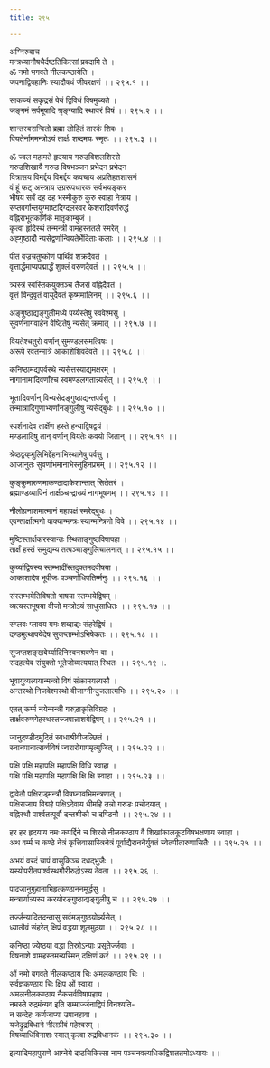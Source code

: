 ```yaml
---
title: २९५

---
```

अग्निरुवाच  
मन्त्रध्यानौषधैर्दष्टतिकित्सां प्रवदामि ते ।  
ॐ नमो भगवते नीलकण्ठायेति ।  
जपनाद्विषहानिः स्यादौषधं जीवरक्षणं ।। २९५.१ ।।  
  
साकज्यं सकृद्रसं पेयं द्विविधं विषमुच्यते ।  
जङ्गमं सर्पमूषादि श्रृङ्‌ग्यादि स्थावरं विषं ।। २९५.२ ।।  
  
शान्तस्वरान्वितो ब्रह्मा लोहितं तारकं शिवः ।  
वियतेर्नाममन्त्रोऽयं तार्क्षः शब्दमयः स्मृतः ।। २९५.३ ।।  
  
ॐ ज्वल महामते हृदयाय गरुडविशलशिरसे  
गरुडशिखायै गरुड विषभञ्जन प्रभेदन प्रभेदन  
वित्रासय विमर्द्दय विमर्द्दय कवचाय अप्रतिहतशासनं  
वं हूं फट् अस्त्राय उग्ररूपधारक सर्वभयङ्कर  
भीषय सर्वं दह दह भस्मीकुरु कुरु स्वाहा नेत्राय ।  
सप्तवर्गान्तयुग्माष्टदिग्दलस्वर केशरादिवर्णरुद्धं  
वह्निराभूतकर्णिकं मातृकाम्बुजं ।  
कृत्वा हृदिस्थं तन्मन्त्री वामहस्ततले स्मरेत् ।  
अह्गुष्ठादौ न्यसेद्वर्णान्वियतेर्भेदिताः कलाः ।। २९५.४ ।।  
  
पीतं वज्रचतुष्कोणं पार्थिवं शक्रदैवतं ।  
वृत्तार्द्धमाप्यपद्मार्द्धं शुक्लं वरुणदैवतं ।। २९५.५ ।।  
  
त्र्यस्त्रं स्वस्तिकयुक्तञ्च तैजसं वह्निदैवतं ।  
वृत्तं विन्दुवृतं वायुदैवतं कृष्ममालिनम् ।। २९५.६ ।।  
  
अङ्गुष्ठाद्यङ्गुलीमध्ये पर्य्यस्तेषु स्ववेश्मसु ।  
सुवर्णनागवाहेन वेष्टितेषु न्यसेत् क्रमात् ।। २९५.७ ।।  
  
वियतेश्चतुरो वर्णान् सुमण्डलसमत्विषः ।  
अरूपे रवतन्मात्रे आकाशेशिवदेवते ।। २९५.८ ।।  
  
कनिष्ठामद्यपर्वस्थे न्यसेत्तस्याद्यमक्षरम् ।  
नागानामादिवर्णांश्च स्वमण्डलगतान्न्यसेत् ।। २९५.९ ।।  
  
भूतादिवर्णान् विन्यसेदङ्गुष्ठाद्यन्तपर्वसु ।  
तन्मात्रादिगुणाभ्यर्णानङ्गुलीषु न्यसेद्‌बुधः ।। २९५.१० ।।  
  
स्पर्शनादेव तार्क्षेण हस्ते हन्याद्विषद्वयं ।  
मण्डलादिषु तान् वर्णान् वियतेः कवयो जितान् ।। २९५.११ ।।  
  
श्रेष्ठद्वय्ह्गुलिभिर्द्देहनाभिस्थानेषु पर्वसु ।  
आजानुतः सुवर्णाभमानाभेस्तुहिनप्रभम् ।। २९५.१२ ।।  
  
कुङ्कुमारुणमाकण्ठादाकेशान्तात् सितेतरं ।  
ब्रह्माण्डव्यापिनं तार्क्षञ्चन्द्राख्यं नागभूषणम् ।। २९५.१३ ।।  
  
नीलोग्रनाशमात्मानं महापक्षं स्मरेद्‌बुधः ।  
एवन्तार्क्षात्मनो वाक्यान्मन्त्रः स्यान्मन्त्रिणो विषे ।। २९५.१४ ।।  
  
मुष्टिस्तार्क्षकरस्यान्तः स्थिताङ्गुष्ठविषापहा ।  
तार्क्षं हस्तं समुद्यम्य तत्पञ्चाङ्गुलिचालनात् ।। २९५.१५ ।।  
  
कुर्य्याद्विषस्य स्तम्भादींस्तदुक्तमदवीषया ।  
आकाशादेष भूवीजः पञ्चर्णाधिपतिर्म्मनुः ।। २९५.१६ ।।  
  
संस्तम्भयेतिविषतो भाषया स्तम्भयेद्विषम् ।  
व्यत्यस्तभूषया वीजो मन्त्रोऽयं साधुसाधितः ।। २९५.१७ ।।  
  
संप्लवः प्लावय यमः शब्दाद्यः संहरेद्विषं ।  
दण्डमुत्थापयेदेष सुजप्ताम्भोऽभिषेकतः ।। २९५.१८ ।।  
  
सुजप्तशङ्खबेर्य्यादिनिस्वनश्रवणेन वा ।  
संदहत्येव संयुक्तो भूतेजोव्यत्ययात् स्थितः ।। २९५.१९ ।.  
  
भूवायुव्यत्ययान्मन्त्रो विषं संक्रामयत्यसौ ।  
अन्तस्थो निजवेश्मस्थो वीजाग्नीन्दुजलात्मभिः ।। २९५.२० ।।  
  
एतत् कर्म्म नयेन्मन्त्री गरुड़ाकृतिविग्रहः ।  
तार्क्षवरुणगेहस्थस्तज्जपान्नाशयेद्विषम् ।। २९५.२१ ।।  
  
जानुदण्डीदमुदितं स्वधाश्रीवीजल्छितं ।  
स्नानपानात्सर्व्वविषं ज्वरारोगापमृत्युजित् ।। २९५.२२ ।।  
  
पक्षि पक्षि महापक्षि महापक्षि विधि स्वाहा ।  
पक्षि पक्षि महापक्षि महापक्षि क्षि क्षि स्वाहा ।। २९५.२३ ।।  
  
द्वावेतौ पक्षिराड्‌मन्त्रौ विषघ्नावभिमन्त्रणात् ।  
पक्षिराजाय विद्महे पक्षिऽदेवाय धीमहि तन्नो गरुडः प्रचोदयात् ।  
वह्निस्थौ पार्श्वतत्पूर्वौ दन्तश्रीकौ च दण्डिनौ ।। २९५.२४ ।।  
  
हर हर हृदयाय नमः कपर्द्दिने च शिरसे नीलकण्ठाय वै शिखांकालकूटविषभक्षणाय स्वाहा ।  
अथ वर्म्म च कण्ठे नेत्रं कृत्तिवासास्त्रिनेत्रं पूर्वाद्यैराननैर्युक्तं स्वेतपीतारुणासितैः ।। २९५.२५ ।।  
  
अभयं वरदं चापं वासुकिञ्च दधद्भुजैः ।  
यस्योपरीतपार्श्वस्थगौरीरुद्रोऽस्य देवता ।। २९५.२६ ।.  
  
पादजानुगुहानाभिहृत्कण्ठाननमूर्द्धसु ।  
मन्त्रार्णान्न्यस्य करयोरङ्गुष्ठाद्यङ्गुलीषु च ।। २९५.२७ ।।  
  
तर्ज्जन्यादितदन्तासु सर्वमङ्गुष्ठयोर्न्न्यसेत् ।  
ध्यात्वैवं संहरेत् क्षिप्रं वद्धया शूलमुद्रया ।। २९५.२८ ।।  
  
कनिष्ठा ज्येष्ठया वद्धा तिस्रोऽन्याः प्रसृतेर्ज्जवाः ।  
विषनाशे वामहस्तमन्यस्मिन् दक्षिणं करं ।। २९५.२९ ।।  
  
ओं नमो बगवते नीलकण्ठाय चिः अमलकण्ठाय चिः ।  
सर्वज्ञकण्ठाय चिः क्षिप ओं स्वाहा ।  
अमलनीलकण्ठाय नैकसर्वविषापहाय ।  
नमस्ते रुद्रमंन्यव इति सम्मार्ज्जनाद्विपं विनश्यति-  
न सन्देहः कर्णजाप्या उपानहावा ।  
यजेद्रुद्रविधाने नीलग्रीवं महेश्वरम् ।  
विषव्याधिविनाशः स्यात् कृत्वा रुद्रविधानकं ।। २९५.३० ।।  
  
इत्यादिमहापुराणे आग्नेये दष्टचिकित्सा नाम पञ्चनवत्यधिकद्विशततमोऽध्यायः ।।